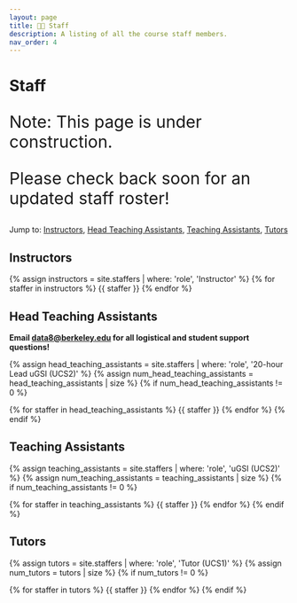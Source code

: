 ```yaml
---
layout: page
title: 🧑‍🏫 Staff
description: A listing of all the course staff members.
nav_order: 4
---
```


# **Staff**

<!-- Staff information is stored in the `_staffers` directory and rendered according to the layout file, `_layouts/staffer.html`. -->


<p style="font-size:30px">Note: This page is under construction.</p>


<p style="font-size:30px">Please check back soon for an updated staff roster!</p>

<!-- We hope you enjoy Data 8 as much as we did! Hover over some of our icons for a fun surprise :0  -->


Jump to: [Instructors](#instructors), [Head Teaching Assistants](#head-teaching-assistants), [Teaching Assistants](#teaching-assistants), [Tutors](#tutors)

## Instructors

<div class="role flex">
{% assign instructors = site.staffers | where: 'role', 'Instructor' %}
{% for staffer in instructors %}
{{ staffer }}
{% endfor %}
</div>

## Head Teaching Assistants

**Email [data8@berkeley.edu](mailto:data8@berkeley.edu) for all logistical and student support questions!**

{% assign head_teaching_assistants = site.staffers | where: 'role', '20-hour Lead uGSI (UCS2)' %}
{% assign num_head_teaching_assistants = head_teaching_assistants | size %}
{% if num_head_teaching_assistants != 0 %}

<div class="role flex">
{% for staffer in head_teaching_assistants %}
{{ staffer }}
{% endfor %}
{% endif %}
</div>

## Teaching Assistants

{% assign teaching_assistants = site.staffers | where: 'role', 'uGSI (UCS2)' %}
{% assign num_teaching_assistants = teaching_assistants | size %}
{% if num_teaching_assistants != 0 %}


<div class="role flex">
{% for staffer in teaching_assistants %}
{{ staffer }}
{% endfor %}
{% endif %}
</div>

## Tutors
{% assign tutors = site.staffers | where: 'role', 'Tutor (UCS1)' %}
{% assign num_tutors = tutors | size %}
{% if num_tutors != 0 %}

<div class="role flex">
{% for staffer in tutors %}
{{ staffer }}
{% endfor %}
{% endif %}
</div>
